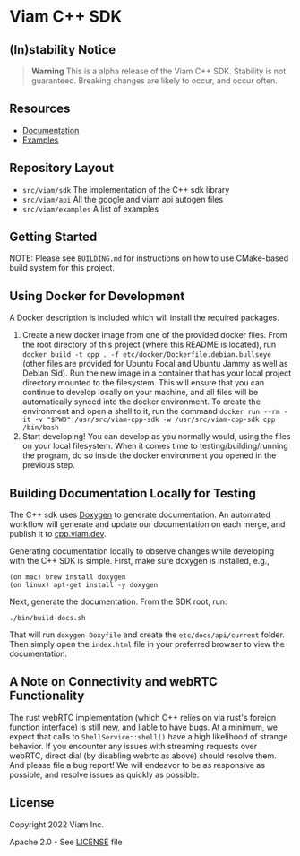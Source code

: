 # Viam C++ SDK

## (In)stability Notice

> **Warning** This is a alpha release of the Viam C++ SDK. Stability
> is not guaranteed. Breaking changes are likely to occur, and occur
> often.

## Resources
* [Documentation](https://cpp.viam.dev)
* [Examples](https://github.com/viamrobotics/viam-cpp-sdk/tree/main/src/viam/examples)

## Repository Layout
- `src/viam/sdk` The implementation of the C++ sdk library
- `src/viam/api` All the google and viam api autogen files
- `src/viam/examples` A list of examples

## Getting Started

NOTE: Please see `BUILDING.md` for instructions on how to use
CMake-based build system for this project.

## Using Docker for Development

A Docker description is included which will install the required
packages.
1. Create a new docker image from one of the provided docker
   files. From the root directory of this project (where this README
   is located), run `docker build -t cpp . -f
   etc/docker/Dockerfile.debian.bullseye` (other files are provided
   for Ubuntu Focal and Ubuntu Jammy as well as Debian Sid). Run the
   new image in a container that has your local project directory
   mounted to the filesystem. This will ensure that you can continue
   to develop locally on your machine, and all files will be
   automatically synced into the docker environment. To create the
   environment and open a shell to it, run the command `docker run
   --rm -it -v "$PWD":/usr/src/viam-cpp-sdk -w /usr/src/viam-cpp-sdk
   cpp /bin/bash`
1. Start developing! You can develop as you normally would, using the
   files on your local filesystem. When it comes time to
   testing/building/running the program, do so inside the docker
   environment you opened in the previous step.

## Building Documentation Locally for Testing
The C++ sdk uses [Doxygen](https://www.doxygen.nl/) to generate documentation.
An automated workflow will generate and update our documentation on each merge,
and publish it to [cpp.viam.dev](https://cpp.viam.dev). 

Generating documentation locally to observe changes while developing with the
C++ SDK is simple. 
First, make sure doxygen is installed, e.g.,
```
(on mac) brew install doxygen
(on linux) apt-get install -y doxygen
```

Next, generate the documentation. From the SDK root, run:
```
./bin/build-docs.sh
```

That will run `doxygen Doxyfile` and create the `etc/docs/api/current` folder. Then
simply open the `index.html` file in your preferred browser to view the documentation.

## A Note on Connectivity and webRTC Functionality

The rust webRTC implementation (which C++ relies on via rust's foreign
function interface) is still new, and liable to have bugs. At a
minimum, we expect that calls to `ShellService::shell()` have a high
likelihood of strange behavior. If you encounter any issues with
streaming requests over webRTC, direct dial (by disabling webrtc as
above) should resolve them. And please file a bug report! We will
endeavor to be as responsive as possible, and resolve issues as
quickly as possible.

## License
Copyright 2022 Viam Inc.

Apache 2.0 - See [LICENSE](https://github.com/viamrobotics/viam-cpp-sdk/blob/main/LICENSE) file
